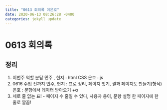 ```yaml
---
title: "0613 회의록 이은호"
date: 2020-06-13 08:26:28 -0400
categories: jekyll update
---
```



# 0613 회의록

## 정리
1. 이번주 역할 분담
   민주 , 현지 : html CSS
   은호 : js
2. 0616 수업 전까지
   민주, 현지 : 표로 정리, 페이지 잇기, 결과 페이지도 만들기(형식) 
   은호 : 문항에서 데이터 받아오기 +α
3. 세로 줄 없는 표! - 페이지 수 줄일 수 있다, 사용자 용이, 문항 설명 한 페이지에 한 줄로 깔끔!
